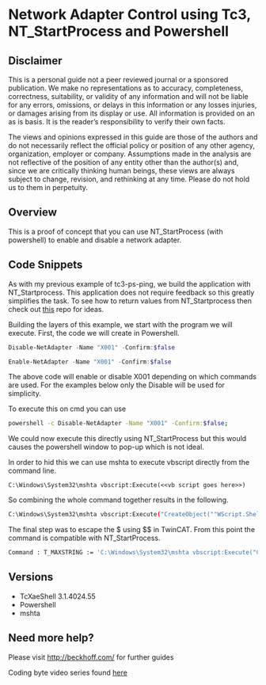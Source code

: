 # Network Adapter Control using Tc3, NT_StartProcess and Powershell

## Disclaimer

This is a personal guide not a peer reviewed journal or a sponsored publication. We make
no representations as to accuracy, completeness, correctness, suitability, or validity of any
information and will not be liable for any errors, omissions, or delays in this information or any
losses injuries, or damages arising from its display or use. All information is provided on an as
is basis. It is the reader’s responsibility to verify their own facts.

The views and opinions expressed in this guide are those of the authors and do not
necessarily reflect the official policy or position of any other agency, organization, employer or
company. Assumptions made in the analysis are not reflective of the position of any entity
other than the author(s) and, since we are critically thinking human beings, these views are
always subject to change, revision, and rethinking at any time. Please do not hold us to them
in perpetuity.

## Overview

This is a proof of concept that you can use NT_StartProcess (with powershell) to enable and disable a network adapter.

## Code Snippets

As with my previous example of tc3-ps-ping, we build the application with NT_Startprocess. This application does not require feedback so this greatly simplifies the task. To see how to return values from NT_Startprocess then check out [this](https://github.com/benhar-dev/tc3-ps-ping) repo for ideas.

Building the layers of this example, we start with the program we will execute. First, the code we will create in Powershell.

```powershell
Disable-NetAdapter -Name "X001" -Confirm:$false
```

```powershell
Enable-NetAdapter -Name "X001" -Confirm:$false
```

The above code will enable or disable X001 depending on which commands are used. For the examples below only the Disable will be used for simplicity.

To execute this on cmd you can use

```bash
powershell -c Disable-NetAdapter -Name "X001" -Confirm:$false;
```

We could now execute this directly using NT_StartProcess but this would causes the powershell window to pop-up which is not ideal.

In order to hid this we can use mshta to execute vbscript directly from the command line.

```
C:\Windows\System32\mshta vbscript:Execute(<<vb script goes here>>)
```

So combining the whole command together results in the following.

```bash
C:\Windows\System32\mshta vbscript:Execute("CreateObject(""WScript.Shell"").Run ""powershell -c Disable-NetAdapter -Name """"X001"""" -Confirm:$false;"", 0: window.close")
```

The final step was to escape the $ using $$ in TwinCAT. From this point the command is compatible with NT_StartProcess.

```bash
Command : T_MAXSTRING := 'C:\Windows\System32\mshta vbscript:Execute("CreateObject(""WScript.Shell"").Run ""powershell -c Disable-NetAdapter -Name """"X001"""" -Confirm:$$false;"", 0: window.close")';
```

## Versions

- TcXaeShell 3.1.4024.55
- Powershell
- mshta

## Need more help?

Please visit http://beckhoff.com/ for further guides

Coding byte video series found [here](https://codingbytes.teachable.com/p/codingbytes)

